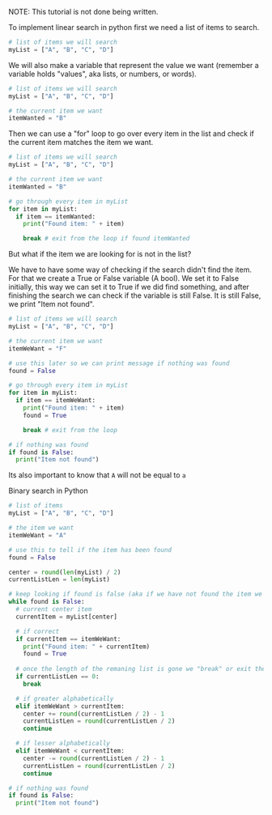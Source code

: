 NOTE: This tutorial is not done being written.

To implement linear search in python first we need a list of items to search.

```py
# list of items we will search
myList = ["A", "B", "C", "D"]
```

We will also make a variable that represent the value we want (remember a variable holds "values", aka lists, or numbers, or words).

```py
# list of items we will search
myList = ["A", "B", "C", "D"]

# the current item we want
itemWanted = "B"
```

Then we can use a "for" loop to go over every item in the list and check if the current item matches the item we want.

```py
# list of items we will search
myList = ["A", "B", "C", "D"]

# the current item we want
itemWanted = "B"

# go through every item in myList
for item in myList:
  if item == itemWanted:
    print("Found item: " + item)

    break # exit from the loop if found itemWanted
```

But what if the item we are looking for is not in the list?

We have to have some way of checking if the search didn't find the item. For that we create a True or False variable (A bool). We set it to False initially, this way we can set it to True if we did find something, and after finishing the search we can check if the variable is still False. It is still False, we print "Item not found".

```py
# list of items we will search
myList = ["A", "B", "C", "D"]

# the current item we want
itemWeWant = "F"

# use this later so we can print message if nothing was found
found = False

# go through every item in myList
for item in myList:
  if item == itemWeWant:
    print("Found item: " + item)
    found = True

    break # exit from the loop

# if nothing was found
if found is False:
  print("Item not found")
```

Its also important to know that `A` will not be equal to `a`

Binary search in Python

```py
# list of items
myList = ["A", "B", "C", "D"]

# the item we want
itemWeWant = "A"

# use this to tell if the item has been found
found = False

center = round(len(myList) / 2)
currentListLen = len(myList)

# keep looking if found is false (aka if we have not found the item we want)
while found is False:
  # current center item
  currentItem = myList[center]

  # if correct
  if currentItem == itemWeWant:
    print("Found item: " + currentItem)
    found = True
  
  # once the length of the remaning list is gone we "break" or exit the loop
  if currentListLen == 0:
    break

  # if greater alphabetically
  elif itemWeWant > currentItem:
    center += round(currentListLen / 2) - 1
    currentListLen = round(currentListLen / 2)
    continue

  # if lesser alphabetically
  elif itemWeWant < currentItem:
    center -= round(currentListLen / 2) - 1
    currentListLen = round(currentListLen / 2)
    continue

# if nothing was found
if found is False:
  print("Item not found")
```